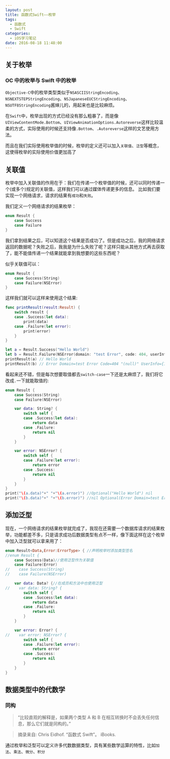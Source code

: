 ```yaml
---
layout: post
title: 函数式Swift——枚举
tags:
  - 函数式
  - Swift
categories:
  - iOS学习笔记
date: 2016-08-18 11:48:00
---
```


## 关于枚举

### OC 中的枚举与 Swift 中的枚举

`Objective-C`中的枚举类型类似于`NSASCIIStringEncoding`、`NSNEXTSTEPStringEncoding`、`NSJapaneseEUCStringEncoding`、`NSUTF8StringEncoding`酱婶儿的，用起来也是比较麻烦。

在`Swift`中，枚举出现的方式已经没有那么粗暴了，而是像`UIViewContentMode.Bottom`、`UIViewAnimationOptions.Autoreverse`这样比较温柔的方式，实际使用的时候还支持像`.Bottom`、`.Autoreverse`这样的文艺使用方法。

而且在我们实际使用枚举值的时候，枚举的定义还可以加入`关联值`、`泛型`等概念，这使得枚举的实际使用价值更加高了

## 关联值

枚举中加入关联值的作用在于：我们在传递一个枚举值的时候，还可以同时传递一个(或多个)规定的关联值，这样我们可以通过媒体传递更多的信息。
比如我们要实现一个网络请求，请求的结果有`成功`和`失败`。

我们定义一个网络请求的结果枚举：

```swift
enum Result {
    case Success
    case Failure
}
```

我们拿到结果之后，可以知道这个结果是否成功了。但是成功之后，我的网络请求返回的数据呢？失败之后，我我是为什么失败了呢？这样只能从其他方式再去获取了，能不能值传递一个结果就能拿到我想要的这些东西呢？

似乎关联值可以：

```swift
enum Result {
    case Success(String)
    case Failure(NSError)
}
```

这样我们就可以这样来使用这个结果:

```swift
func printResult(result:Result) {
    switch result {
    case .Success(let data):
        print(data)
    case .Failure(let error):
        print(error)
    }
}

let a = Result.Success("Hello World")
let b = Result.Failure(NSError(domain: "test Error", code: 404, userInfo: ["1234567":"abcdefg"]))
printResult(a) // Hello World
printResult(b) // Error Domain=test Error Code=404 "(null)" UserInfo={1234567=abcdefg}
```

看起来还不错，但是每次想要取值都去`switch-case`一下还是太麻烦了，我们将它改成`.`一下就能取值的:

```swift
enum Result {
    case Success(String)
    case Failure(NSError)

    var data: String? {
        switch self {
        case .Success(let data):
            return data
        case .Failure:
            return nil
        }
    }

    var error: NSError? {
        switch self {
        case .Failure(let error):
            return error
        case .Success:
            return nil
        }
    }
}
print("\(a.data)"+" "+"\(a.error)") //Optional("Hello World") nil
print("\(b.data)"+" "+"\(b.error)") //nil Optional(Error Domain=test Error Code=404 "(null)" UserInfo={1234567=abcdefg})
```

## 添加泛型

现在，一个网络请求的结果枚举就完成了，我现在还需要一个数据库请求的结果枚举，功能都差不多，只是请求成功后数据类型有点不一样，像下面这样在这个枚举中加入泛型就可以拿来用了：

```swift
enum Result<Data,Error:ErrorType> { //声明枚举时添加类型签名
//enum Result {
    case Success(Data)//使用泛型作为关联值
    case Failure(Error)
//    case Success(String)
//    case Failure(NSError)

    var data: Data? {//在成员和方法中也使用泛型
//    var data: String? {
        switch self {
        case .Success(let data):
            return data
        case .Failure:
            return nil
        }
    }

    var error: Error? {
//    var error: NSError? {
        switch self {
        case .Failure(let error):
            return error
        case .Success:
            return nil
        }
    }
}
```

## 数据类型中的代数学

### 同构

> “比较直观的解释是，如果两个类型 A 和 B 在相互转换时不会丢失任何信息，那么它们就是同构的。”

> 摘录来自: Chris Eidhof. “函数式 Swift”。 iBooks.

通过枚举和泛型可以定义许多代数数据类型，具有某些数学运算的特性，比如`加法`、`乘法`、`微分`、`积分`
